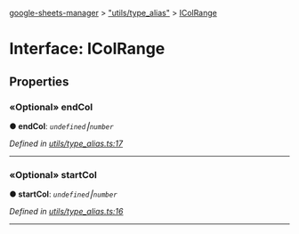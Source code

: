 [google-sheets-manager](../README.md) > ["utils/type_alias"](../modules/_utils_type_alias_.md) > [IColRange](../interfaces/_utils_type_alias_.icolrange.md)



# Interface: IColRange


## Properties
<a id="endcol"></a>

### «Optional» endCol

**●  endCol**:  *`undefined`⎮`number`* 

*Defined in [utils/type_alias.ts:17](https://github.com/AbdelrahmanRamadan/google-sheets-manager/blob/ddca908/src/utils/type_alias.ts#L17)*





___

<a id="startcol"></a>

### «Optional» startCol

**●  startCol**:  *`undefined`⎮`number`* 

*Defined in [utils/type_alias.ts:16](https://github.com/AbdelrahmanRamadan/google-sheets-manager/blob/ddca908/src/utils/type_alias.ts#L16)*





___


